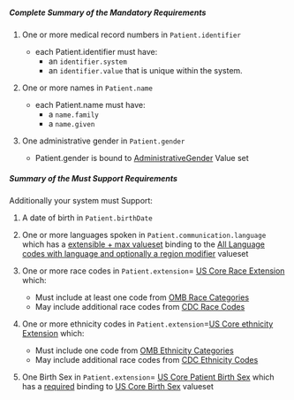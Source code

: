 ##### Complete Summary of the Mandatory Requirements


1.  One or more medical record numbers in `Patient.identifier`
    -   each Patient.identifier must have:
        -   an `identifier.system`
        -   an `identifier.value` that is unique within the system.

2.  One or more names in `Patient.name`
    -   each Patient.name must have:
        -   a `name.family`
        -   a `name.given`

3.  One administrative gender in `Patient.gender`
    -   Patient.gender is bound to [AdministrativeGender] Value set

  [AdministrativeGender]: {{site.data.fhir.path}}valueset-administrative-gender.html


##### Summary of the Must Support Requirements

Additionally your system must Support:

1.  A date of birth in `Patient.birthDate`
2.  One or more languages spoken in `Patient.communication.language` which has a [extensible + max valueset](general-guidance.html#extensible--max-valueset-binding-for-codeableconcept-datatype)  binding to the [All Language codes with language and optionally a region modifier] valueset
3.  One or more race codes in  `Patient.extension`= [US Core Race Extension] which:
    - Must include at least one code from [OMB Race Categories]
    - May include additional race codes from [CDC Race Codes]

4.  One or more ethnicity codes in  `Patient.extension`=[US Core ethnicity Extension] which:
    - Must include one code from [OMB Ethnicity Categories]
    - May include additional race codes from [CDC Ethnicity Codes]

5.  One Birth Sex in `Patient.extension`= [US Core Patient Birth Sex] which has a [required]({{site.data.fhir.path}}terminologies.html#required) binding to [US Core Birth Sex] valueset


  [Patient.birthDate]: {{site.data.fhir.path}}us/daf/daf-patient-guidance.html#daf-patient.Patient.birthDate
  [Patient.communication.language]: {{site.data.fhir.path}}us/daf/daf-patient-guidance.html#daf-patient.Patient.communication.language
  [All Language codes with language and optionally a region modifier]: ValueSet-simple-language.html
  [All Languages]: {{site.data.fhir.path}}valueset-all-languages.html
  [US Core Patient Birth Sex]:StructureDefinition-us-core-birthsex.html
  [US Core Birth Sex]: ValueSet-birthsex.html
  [US Core Patient Race]: StructureDefinition-us-core-race.html
  [OMB Race Categories]: ValueSet-omb-race-category.html
  [US Core Race Extension]:StructureDefinition-us-core-race.html
  [CDC Race Codes]:ValueSet-detailed-race.html
 [CDC Ethnicity Codes]: ValueSet-detailed-ethnicity.html
 [US Core ethnicity Extension]:StructureDefinition-us-core-ethnicity.html
 [OMB Ethnicity Categories]: ValueSet-omb-ethnicity-category.html
